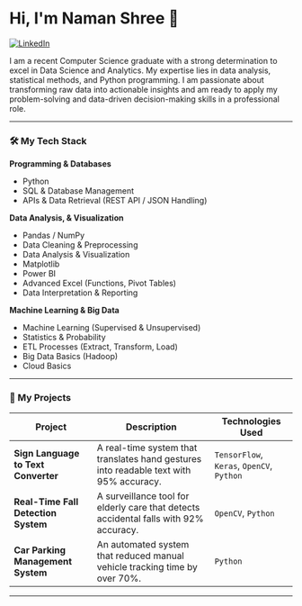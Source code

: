 # Hi, I'm Naman Shree 👋

<a href="https://linkedin.com/in/naman-shree"><img src="https://img.shields.io/badge/LinkedIn-0A66C2?style=for-the-badge&logo=linkedin&logoColor=white" alt="LinkedIn"/></a>

I am a recent Computer Science graduate with a strong determination to excel in Data Science and Analytics. My expertise lies in data analysis, statistical methods, and Python programming. I am passionate about transforming raw data into actionable insights and am ready to apply my problem-solving and data-driven decision-making skills in a professional role.

---

### 🛠️ My Tech Stack

**Programming & Databases**
* Python
* SQL & Database Management
* APIs & Data Retrieval (REST API / JSON Handling)

**Data Analysis, & Visualization**
* Pandas / NumPy
* Data Cleaning & Preprocessing
* Data Analysis & Visualization
* Matplotlib
* Power BI
* Advanced Excel (Functions, Pivot Tables)
* Data Interpretation & Reporting

**Machine Learning & Big Data**
* Machine Learning (Supervised & Unsupervised)
* Statistics & Probability
* ETL Processes (Extract, Transform, Load)
* Big Data Basics (Hadoop)
* Cloud Basics

---

### 📂 My Projects

| Project                                       | Description                                                                                             | Technologies Used                        |
| --------------------------------------------- | ------------------------------------------------------------------------------------------------------- | ---------------------------------------- |
| **Sign Language to Text Converter** | A real-time system that translates hand gestures into readable text with 95% accuracy.          | `TensorFlow`, `Keras`, `OpenCV`, `Python` |
| **Real-Time Fall Detection System** | A surveillance tool for elderly care that detects accidental falls with 92% accuracy.        | `OpenCV`, `Python`                   |
| **Car Parking Management System** | An automated system that reduced manual vehicle tracking time by over 70%.                   | `Python`                             |

---
